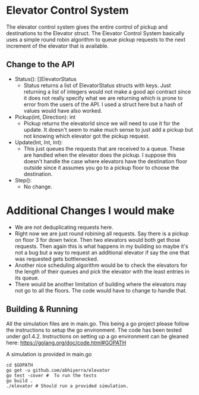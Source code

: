 # Elevator Control System

The elevator control system gives the entire control of pickup and
destinations to the Elevator struct. The Elevator Control System
basically uses a simple round robin algorithm to queue pickup requests
to the next increment of the elevator that is available.

## Change to the API

  - Status(): []ElevatorStatus
    - Status returns a list of ElevatorStatus structs with keys. Just
      returning a list of integers would not make a good api contract
      since it does not really specify what we are returning which is
      prone to error from the users of the API. I used a struct here
      but a hash of values would have also worked.
 - Pickup(int, Direction): int
    - Pickup returns the elevatorId since we will need to use it for
      the update. It doesn't seem to make much sense to just add a
      pickup but not knowing which elevator got the pickup
      request.
 - Update(Int, Int, Int):
    - This just queues the requests that are received to a
      queue. These are handled when the elevator does the pickup. I
      suppose this doesn't handle the case where elevators have the
      destination floor outside since it assumes you go to a pickup
      floor to choose the destination.
 - Step():
    - No change.

# Additional Changes I would make

 - We are not deduplicating requests here.
 - Right now we are just round robining all requests. Say there is a
   pickup on floor 3 for down twice. Then two elevators would both get
   those requests. Then again this is what happens in my building so
   maybe it's not a bug but a way to request an additional elevator if
   say the one that was requested gets bottlenecked.
 - Another nice scheduling algorithm would be to check the elevators
   for the length of their queues and pick the elevator with the least
   entries in its queue.
 - There would be another limitation of building where the elevators
   may not go to all the floors. The code would have to change to
   handle that.

## Building & Running

All the simulation files are in main.go. This being a go project
please follow the instructions to setup the go environment. The code
has been tested under go1.4.2. Instructions on setting up a go
environment can be gleaned here:
https://golang.org/doc/code.html#GOPATH

A simulation is provided in main.go

```
cd $GOPATH
go get -u github.com/abhiyerra/elevator
go test -cover #  To run the tests
go build .
./elevator # Should run a provided simulation.
```

